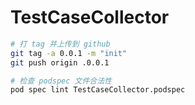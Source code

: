 # TestCaseCollector

```sh
# 打 tag 并上传到 github
git tag -a 0.0.1 -m "init"
git push origin .0.0.1
```

```sh
# 检查 podspec 文件合法性
pod spec lint TestCaseCollector.podspec
```

